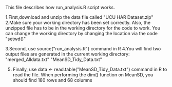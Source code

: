 This file describes how run_analysis.R script works.

1.First,download and unzip the data file called "UCU HAR Dataset.zip"
2.Make sure your working directory has been set correctly. Also, the unzipped file has to be in
  the working directory for the code to work. You can change the working directory by changing 
  the location via the code "setwd()"

3.Second, use source("run_analysis.R") command in R
4.You will find two output files are generated in the current working directory:
  "merged_Alldata.txt"
  "MeanSD_Tidy_Data.txt"

5. Finally, use data <- read.table("MeanSD_Tidy_Data.txt") command in R to read the file. 
   When performing the dim() function on MeanSD, you should find 180 rows and 68 columns

